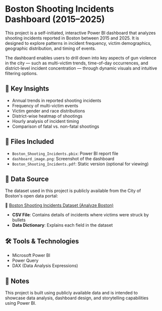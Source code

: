 # Boston Shooting Incidents Dashboard (2015–2025)

This project is a self-initiated, interactive Power BI dashboard that analyzes shooting incidents reported in Boston between 2015 and 2025. It is designed to explore patterns in incident frequency, victim demographics, geographic distribution, and timing of events.

The dashboard enables users to drill down into key aspects of gun violence in the city — such as multi-victim trends, time-of-day occurrences, and district-level incident concentration — through dynamic visuals and intuitive filtering options.

## 🚀 Key Insights
- Annual trends in reported shooting incidents
- Frequency of multi-victim events
- Victim gender and race distributions
- District-wise heatmap of shootings
- Hourly analysis of incident timing
- Comparison of fatal vs. non-fatal shootings

## 📁 Files Included
- `Boston_Shooting_Incidents.pbix`: Power BI report file
- `dashboard_image.png`: Screenshot of the dashboard
- `Boston_Shooting_Incidents.pdf`: Static version (optional for viewing)

## 📂 Data Source

The dataset used in this project is publicly available from the City of Boston's open data portal:

🔗 [Boston Shooting Incidents Dataset (Analyze Boston)](https://data.boston.gov/dataset/shootings)

- **CSV File**: Contains details of incidents where victims were struck by bullets
- **Data Dictionary**: Explains each field in the dataset


## 🛠️ Tools & Technologies
- Microsoft Power BI
- Power Query
- DAX (Data Analysis Expressions)

## 📌 Notes
This project is built using publicly available data and is intended to showcase data analysis, dashboard design, and storytelling capabilities using Power BI.

